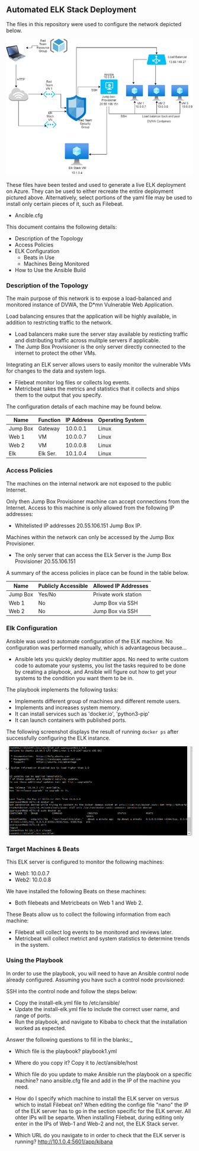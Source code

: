 ## Automated ELK Stack Deployment

The files in this repository were used to configure the network depicted below.

![Cloud Network](https://github.com/JasonColucci101/The-complete-works-of-Jason-Colucci/blob/main/Images/Cloud%20Network.png)

These files have been tested and used to generate a live ELK deployment on Azure. 
They can be used to either recreate the entire deployment pictured above. 
Alternatively, select portions of the yaml file may be used to install only certain pieces of it, such as Filebeat.

  - Ancible.cfg

This document contains the following details:
- Description of the Topology
- Access Policies
- ELK Configuration
  - Beats in Use
  - Machines Being Monitored
- How to Use the Ansible Build


### Description of the Topology

The main purpose of this network is to expose a load-balanced and monitored instance of DVWA, the D*mn Vulnerable Web Application.

Load balancing ensures that the application will be highly available, in addition to restricting traffic to the network.
- Load balancers make sure the server stay available by resticting traffic and distributing traffic across mulitple servers if applicable.
- The Jump Box Provisioner is the only server directly connected to the internet to protect the other VMs.

Integrating an ELK server allows users to easily monitor the vulnerable VMs for changes to the data and system logs.
- Filebeat monitor log files or collects log events.
- Metricbeat takes the metrics and statistics that it collects and ships them to the output that you specify.

The configuration details of each machine may be found below.


| Name     | Function | IP Address | Operating System |
|----------|----------|------------|------------------|
| Jump Box | Gateway  | 10.0.0.1   | Linux            |
| Web 1    | VM       | 10.0.0.7   | Linux            |
| Web 2    | VM       | 10.0.0.8   | Linux            |
| Elk      | Elk Ser. | 10.1.0.4   | Linux            |

### Access Policies

The machines on the internal network are not exposed to the public Internet. 

Only then Jump Box Provisioner machine can accept connections from the Internet. Access to this machine is only allowed from the following IP addresses:
- Whitelisted IP addresses 20.55.106.151 Jump Box IP.

Machines within the network can only be accessed by the Jump Box Provisioner.
- The only server that can access the ELk Server is the Jump Box Provisioner 20.55.106.151

A summary of the access policies in place can be found in the table below.

| Name     | Publicly Accessible | Allowed IP Addresses |
|----------|---------------------|----------------------|
| Jump Box | Yes/No              | Private work station
| Web 1    |  No                 | Jump Box via SSH     |
| Web 2    |  No                 | Jump Box via SSH     |

### Elk Configuration

Ansible was used to automate configuration of the ELK machine. No configuration was performed manually, which is advantageous because...
- Ansible lets you quickly deploy multitier apps. No need to write custom code to automate your systems,
you list the tasks required to be done by creating a playbook, and Ansible will figure out how to get your systems to the condition you want them to be in.

The playbook implements the following tasks:
- Implements different group of machines and different remote users.
- Implements and increases system memory.
- It can install services such as 'docker.io', 'python3-pip'
- It can launch containers with published ports.

The following screenshot displays the result of running `docker ps` after successfully configuring the ELK instance.

![Screenshot of docker ps output](https://github.com/JasonColucci101/The-complete-works-of-Jason-Colucci/blob/main/Images/761.PNG)

### Target Machines & Beats
This ELK server is configured to monitor the following machines:
- Web1: 10.0.0.7
- Web2: 10.0.0.8

We have installed the following Beats on these machines:
- Both filebeats and Metricbeats on Web 1 and Web 2.

These Beats allow us to collect the following information from each machine:
- Filebeat will collect log events to be monitored and reviews later.
- Metricbeat will collect metrict and system statistics to determine trends in the system.

### Using the Playbook
In order to use the playbook, you will need to have an Ansible control node already configured. 
Assuming you have such a control node provisioned: 

SSH into the control node and follow the steps below:
- Copy the install-elk.yml file to /etc/ansible/
- Update the install-elk.yml file to include the correct user name, and range of ports.
- Run the playbook, and navigate to Kibaba to check that the installation worked as expected.

Answer the following questions to fill in the blanks:_
- Which file is the playbook? 
playbook1.yml 

- Where do you copy it?
Copy it to /ect/ansible/host

- Which file do you update to make Ansible run the playbook on a specific machine? 
nano ansible.cfg file and add in the IP of the machine you need.

- How do I specify which machine to install the ELK server on versus which to install Filebeat on? 
When editing the confige file "nano" the IP of the ELK server has to go in the section specific for the ELK server.
All ohter IPs will be separte. When installing Filebeat, during editing only enter in the IPs of Web-1 and Web-2 and not,
the ELK Stack server.

- Which URL do you navigate to in order to check that the ELK server is running?
http://10.1.0.4:5601/app/kibana
